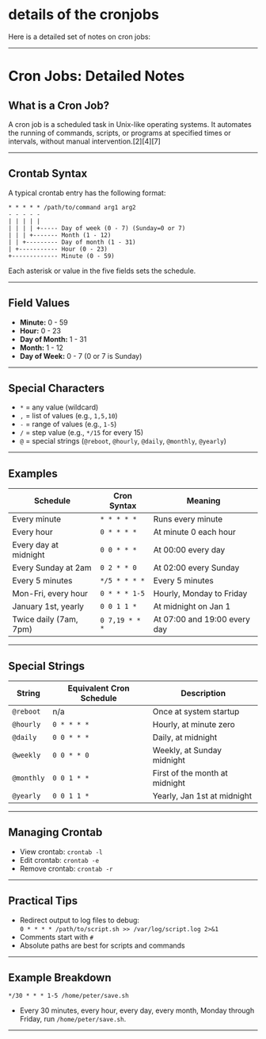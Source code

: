 # details of the cronjobs 
Here is a detailed set of notes on cron jobs:

***

# Cron Jobs: Detailed Notes

## What is a Cron Job?
A cron job is a scheduled task in Unix-like operating systems. It automates the running of commands, scripts, or programs at specified times or intervals, without manual intervention.[2][4][7]

***

## Crontab Syntax

A typical crontab entry has the following format:

```plaintext
* * * * * /path/to/command arg1 arg2
- - - - -
| | | | |
| | | | +----- Day of week (0 - 7) (Sunday=0 or 7)
| | | +------- Month (1 - 12)
| | +--------- Day of month (1 - 31)
| +----------- Hour (0 - 23)
+------------- Minute (0 - 59)
```
Each asterisk or value in the five fields sets the schedule.

***

## Field Values

- **Minute:** 0 - 59
- **Hour:** 0 - 23
- **Day of Month:** 1 - 31
- **Month:** 1 - 12
- **Day of Week:** 0 - 7 (0 or 7 is Sunday)

***

## Special Characters

- `*` = any value (wildcard)
- `,` = list of values (e.g., `1,5,10`)
- `-` = range of values (e.g., `1-5`)
- `/` = step value (e.g., `*/15` for every 15)
- `@` = special strings (`@reboot`, `@hourly`, `@daily`, `@monthly`, `@yearly`)

***

## Examples

| Schedule                 | Cron Syntax         | Meaning                        |
|--------------------------|--------------------|--------------------------------|
| Every minute             | `* * * * *`        | Runs every minute              |
| Every hour               | `0 * * * *`        | At minute 0 each hour          |
| Every day at midnight    | `0 0 * * *`        | At 00:00 every day             |
| Every Sunday at 2am      | `0 2 * * 0`        | At 02:00 every Sunday          |
| Every 5 minutes          | `*/5 * * * *`      | Every 5 minutes                |
| Mon-Fri, every hour      | `0 * * * 1-5`      | Hourly, Monday to Friday       |
| January 1st, yearly      | `0 0 1 1 *`        | At midnight on Jan 1           |
| Twice daily (7am, 7pm)   | `0 7,19 * * *`     | At 07:00 and 19:00 every day   |

***

## Special Strings

| String      | Equivalent Cron Schedule  | Description                       |
|-------------|--------------------------|-----------------------------------|
| `@reboot`   | n/a                      | Once at system startup            |
| `@hourly`   | `0 * * * *`              | Hourly, at minute zero            |
| `@daily`    | `0 0 * * *`              | Daily, at midnight                |
| `@weekly`   | `0 0 * * 0`              | Weekly, at Sunday midnight        |
| `@monthly`  | `0 0 1 * *`              | First of the month at midnight    |
| `@yearly`   | `0 0 1 1 *`              | Yearly, Jan 1st at midnight       |

***

## Managing Crontab

- View crontab: `crontab -l`
- Edit crontab: `crontab -e`
- Remove crontab: `crontab -r`

***

## Practical Tips

- Redirect output to log files to debug:  
  `0 * * * * /path/to/script.sh >> /var/log/script.log 2>&1`
- Comments start with `#`
- Absolute paths are best for scripts and commands

***

## Example Breakdown

```plaintext
*/30 * * * 1-5 /home/peter/save.sh
```
- Every 30 minutes, every hour, every day, every month, Monday through Friday, run `/home/peter/save.sh`.

***
